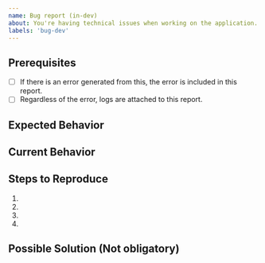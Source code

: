 ```yaml
---
name: Bug report (in-dev)
about: You're having technical issues when working on the application. 🐞
labels: 'bug-dev'
---
```


<!-- Why aren't you making a PR?!?! Anyways... -->
<!-- Please use the following issue template or your issue will be closed -->

## Prerequisites

<!-- If the following boxes are not ALL checked, your issue is likely to be closed -->

- [ ] If there is an error generated from this, the error is included in this report.
- [ ] Regardless of the error, logs are attached to this report.

## Expected Behavior

<!--- What should have happened? -->

## Current Behavior

<!--- What went wrong? -->

## Steps to Reproduce

<!-- Add relevant code and/or a live example -->
<!-- Add stack traces -->

1.

2.

3.

4.

## Possible Solution (Not obligatory)

<!--- Suggest a reason for the bug or how to fix it. -->
